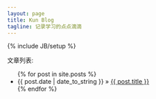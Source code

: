 ```yaml
---
layout: page
title: Kun Blog
tagline: 记录学习的点点滴滴
---
```

{% include JB/setup %}

文章列表:

<ul class="posts">
  {% for post in site.posts %}
    <li><span>{{ post.date | date_to_string }}</span> &raquo; <a href="{{ BASE_PATH }}{{ post.url }}">{{ post.title }}</a></li>
  {% endfor %}
</ul>

